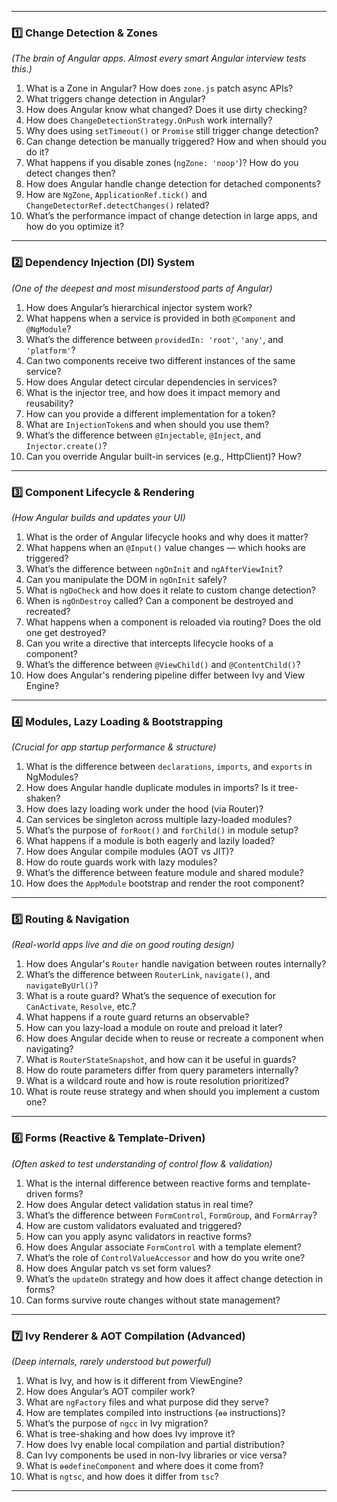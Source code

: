

---

### 1️⃣ **Change Detection & Zones**

*(The brain of Angular apps. Almost every smart Angular interview tests this.)*

1. What is a Zone in Angular? How does `zone.js` patch async APIs?
2. What triggers change detection in Angular?
3. How does Angular know what changed? Does it use dirty checking?
4. How does `ChangeDetectionStrategy.OnPush` work internally?
5. Why does using `setTimeout()` or `Promise` still trigger change detection?
6. Can change detection be manually triggered? How and when should you do it?
7. What happens if you disable zones (`ngZone: 'noop'`)? How do you detect changes then?
8. How does Angular handle change detection for detached components?
9. How are `NgZone`, `ApplicationRef.tick()` and `ChangeDetectorRef.detectChanges()` related?
10. What’s the performance impact of change detection in large apps, and how do you optimize it?

---

### 2️⃣ **Dependency Injection (DI) System**

*(One of the deepest and most misunderstood parts of Angular)*

1. How does Angular’s hierarchical injector system work?
2. What happens when a service is provided in both `@Component` and `@NgModule`?
3. What’s the difference between `providedIn: 'root'`, `'any'`, and `'platform'`?
4. Can two components receive two different instances of the same service?
5. How does Angular detect circular dependencies in services?
6. What is the injector tree, and how does it impact memory and reusability?
7. How can you provide a different implementation for a token?
8. What are `InjectionToken`s and when should you use them?
9. What’s the difference between `@Injectable`, `@Inject`, and `Injector.create()`?
10. Can you override Angular built-in services (e.g., HttpClient)? How?

---

### 3️⃣ **Component Lifecycle & Rendering**

*(How Angular builds and updates your UI)*

1. What is the order of Angular lifecycle hooks and why does it matter?
2. What happens when an `@Input()` value changes — which hooks are triggered?
3. What’s the difference between `ngOnInit` and `ngAfterViewInit`?
4. Can you manipulate the DOM in `ngOnInit` safely?
5. What is `ngDoCheck` and how does it relate to custom change detection?
6. When is `ngOnDestroy` called? Can a component be destroyed and recreated?
7. What happens when a component is reloaded via routing? Does the old one get destroyed?
8. Can you write a directive that intercepts lifecycle hooks of a component?
9. What’s the difference between `@ViewChild()` and `@ContentChild()`?
10. How does Angular's rendering pipeline differ between Ivy and View Engine?

---

### 4️⃣ **Modules, Lazy Loading & Bootstrapping**

*(Crucial for app startup performance & structure)*

1. What is the difference between `declarations`, `imports`, and `exports` in NgModules?
2. How does Angular handle duplicate modules in imports? Is it tree-shaken?
3. How does lazy loading work under the hood (via Router)?
4. Can services be singleton across multiple lazy-loaded modules?
5. What’s the purpose of `forRoot()` and `forChild()` in module setup?
6. What happens if a module is both eagerly and lazily loaded?
7. How does Angular compile modules (AOT vs JIT)?
8. How do route guards work with lazy modules?
9. What’s the difference between feature module and shared module?
10. How does the `AppModule` bootstrap and render the root component?

---

### 5️⃣ **Routing & Navigation**

*(Real-world apps live and die on good routing design)*

1. How does Angular's `Router` handle navigation between routes internally?
2. What’s the difference between `RouterLink`, `navigate()`, and `navigateByUrl()`?
3. What is a route guard? What’s the sequence of execution for `CanActivate`, `Resolve`, etc.?
4. What happens if a route guard returns an observable?
5. How can you lazy-load a module on route and preload it later?
6. How does Angular decide when to reuse or recreate a component when navigating?
7. What is `RouterStateSnapshot`, and how can it be useful in guards?
8. How do route parameters differ from query parameters internally?
9. What is a wildcard route and how is route resolution prioritized?
10. What is route reuse strategy and when should you implement a custom one?

---

### 6️⃣ **Forms (Reactive & Template-Driven)**

*(Often asked to test understanding of control flow & validation)*

1. What is the internal difference between reactive forms and template-driven forms?
2. How does Angular detect validation status in real time?
3. What’s the difference between `FormControl`, `FormGroup`, and `FormArray`?
4. How are custom validators evaluated and triggered?
5. How can you apply async validators in reactive forms?
6. How does Angular associate `FormControl` with a template element?
7. What’s the role of `ControlValueAccessor` and how do you write one?
8. How does Angular patch vs set form values?
9. What’s the `updateOn` strategy and how does it affect change detection in forms?
10. Can forms survive route changes without state management?

---

### 7️⃣ **Ivy Renderer & AOT Compilation (Advanced)**

*(Deep internals, rarely understood but powerful)*

1. What is Ivy, and how is it different from ViewEngine?
2. How does Angular’s AOT compiler work?
3. What are `ngFactory` files and what purpose did they serve?
4. How are templates compiled into instructions (`ɵɵ` instructions)?
5. What’s the purpose of `ngcc` in Ivy migration?
6. What is tree-shaking and how does Ivy improve it?
7. How does Ivy enable local compilation and partial distribution?
8. Can Ivy components be used in non-Ivy libraries or vice versa?
9. What is `ɵɵdefineComponent` and where does it come from?
10. What is `ngtsc`, and how does it differ from `tsc`?

---

